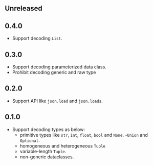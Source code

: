 ## Unreleased


## 0.4.0

- Support decoding `List`.


## 0.3.0

- Support decoding parameterized data class.
- Prohibit decoding generic and raw type


## 0.2.0

- Support API like `json.load` and `json.loads`.


## 0.1.0

- Support decoding types as below:
    - primitive types like `str`, `int`, `float`, `bool` and `None`.
    -`Union` and `Optional`.
    - homogeneous and heterogeneous `Tuple`
    - variable-length `Tuple`.
    - non-generic dataclasses.
